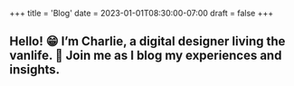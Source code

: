 +++
title = 'Blog'
date = 2023-01-01T08:30:00-07:00
draft = false
+++

## Hello! 😁 I’m Charlie, a digital designer living the vanlife. 🚐 Join me as I blog my experiences and insights.
